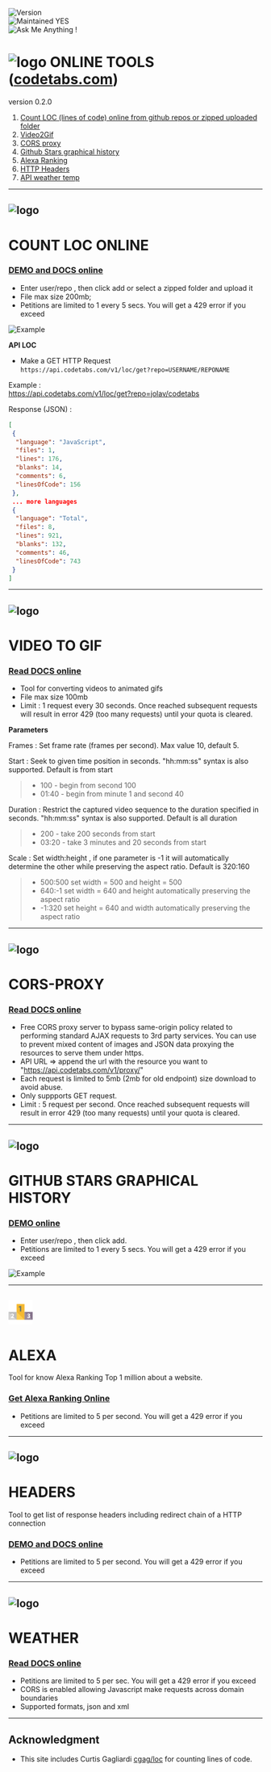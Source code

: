 
![Version](https://img.shields.io/badge/version-0.2.0-orange.svg)  
![Maintained YES](https://img.shields.io/badge/Maintained%3F-yes-green.svg)  
![Ask Me Anything !](https://img.shields.io/badge/Ask%20me-anything-1abc9c.svg)  

# ![logo](https://github.com/jolav/codetabs/blob/master/www/_public/icons/ct/ct64r.png?raw=true) **ONLINE TOOLS ([codetabs.com](https://codetabs.com))** 

version 0.2.0

1. [Count LOC (lines of code) online from github repos or zipped uploaded folder](#count-loc-online)  
2. [Video2Gif](#video2gif)
3. [CORS proxy](#cors-proxy)  
4. [Github Stars graphical history](#github-stars-graphical-history)  
5. [Alexa Ranking](#alexa)  
6. [HTTP Headers](#headers)  
7. [API weather temp](#weather)  

<hr>

## ![logo](https://github.com/jolav/codetabs/blob/master/www/_public/icons/loc48.png?raw=true)  
# **COUNT LOC ONLINE** 

### **[DEMO and DOCS online](https://codetabs.com/count-loc/count-loc-online.html)**

- Enter user/repo , then click add or select a zipped folder and upload it  
- File max size 200mb;
- Petitions are limited to 1 every 5 secs. You will get a 429 error if you exceed 

![Example](https://github.com/jolav/codetabs/blob/master/www/_public/images/locExample.png?raw=true)

**API LOC**

*  Make a GET HTTP Request   
`https://api.codetabs.com/v1/loc/get?repo=USERNAME/REPONAME`

Example :   
https://api.codetabs.com/v1/loc/get?repo=jolav/codetabs

Response (JSON) :

```json
[
 {
  "language": "JavaScript",
  "files": 1,
  "lines": 176,
  "blanks": 14,
  "comments": 6,
  "linesOfCode": 156
 },   
 ... more languages
 {
  "language": "Total",
  "files": 8,
  "lines": 921,
  "blanks": 132,
  "comments": 46,
  "linesOfCode": 743
 }
]
```

<hr>

## ![logo](https://github.com/jolav/codetabs/blob/master/www/_public/icons/gif48.png?raw=true)  
# **VIDEO TO GIF**

### **[Read DOCS online](https://codetabs.com/video2gif/video-to-gif.html)**

- Tool for converting videos to animated gifs
- File max size 100mb
- Limit : 1 request every 30 seconds. Once reached subsequent requests will result in error 429 (too many requests) until your quota is cleared.

**Parameters** 

Frames : Set frame rate (frames per second). Max value 10, default 5.

Start : Seek to given time position in seconds. "hh:mm:ss" syntax is also supported. Default is from start
> - 100 - begin from second 100   
> - 01:40 - begin from minute 1 and second 40  

Duration : Restrict the captured video sequence to the duration specified in seconds. "hh:mm:ss" syntax is also supported. Default is all duration
> - 200 - take 200 seconds from start  
> - 03:20 - take 3 minutes and 20 seconds from start  

Scale : Set width:height , if one parameter is -1 it will automatically determine the other while preserving the aspect ratio. Default is 320:160
> - 500:500 set width = 500 and height = 500  
> - 640:-1 set width = 640 and height automatically preserving the aspect ratio  
> - -1:320 set height = 640 and width automatically preserving the aspect ratio  

<hr>

## ![logo](https://github.com/jolav/codetabs/blob/master/www/_public/icons/proxy48.png?raw=true)  
# **CORS-PROXY**

### **[Read DOCS online](https://codetabs.com/cors-proxy/cors-proxy.html)**

- Free CORS proxy server to bypass same-origin policy related to performing standard AJAX requests to 3rd party services.
You can use to prevent mixed content of images and JSON data proxying the resources to serve them under https.
- API URL => append the url with the resource you want to "https://api.codetabs.com/v1/proxy/"
- Each request is limited to 5mb (2mb for old endpoint) size download to avoid abuse.
- Only suppports GET request.
- Limit : 5 request per second. Once reached subsequent requests will result in error 429 (too many requests) until your quota is cleared. 

<hr>

## ![logo](https://github.com/jolav/codetabs/blob/master/www/_public/icons/stars48.png?raw=true)  
# **GITHUB STARS GRAPHICAL HISTORY**

### **[DEMO online](https://codetabs.com/github-stars/github-star-history.html)**

- Enter user/repo , then click add.
- Petitions are limited to 1 every 5 secs. You will get a 429 error if you exceed 

![Example](https://github.com/jolav/codetabs/blob/master/www/_public/images/starExample.png?raw=true)

<hr>

## ![logo](https://github.com/jolav/codetabs/blob/master/www/_public/icons/alexa48.png?raw=true)  
# **ALEXA**

Tool for know Alexa Ranking Top 1 million about a website.  

### **[Get Alexa Ranking Online](https://codetabs.com/alexa/alexa-ranking.html)**

- Petitions are limited to 5 per second. You will get a 429 error if you exceed  

<hr>

## ![logo](https://github.com/jolav/codetabs/blob/master/www/_public/icons/headers48.png?raw=true)  
# **HEADERS**

Tool to get list of response headers including redirect chain of a HTTP connection

### **[DEMO and DOCS online](https://codetabs.com/http-headers/headers.html)**

- Petitions are limited to 5 per second. You will get a 429 error if you exceed

<hr>

## ![logo](https://github.com/jolav/codetabs/blob/master/www/_public/icons/weather48.png?raw=true)  
# **WEATHER** 

### **[Read DOCS online](https://codetabs.com/weather/weather.html)**

- Petitions are limited to 5 per sec. You will get a 429 error if you exceed 
- CORS is enabled allowing Javascript make requests across domain boundaries
- Supported formats, json and xml  

<hr>

## **Acknowledgment**

* This site includes Curtis Gagliardi <a href="https://github.com/cgag/loc">cgag/loc</a> for counting lines of code.


